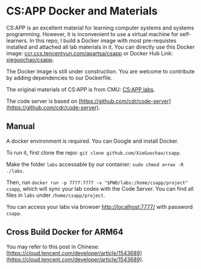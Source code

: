# CS:APP Docker and Materials

CS:APP is an excellent material for learning computer systems and systems programming. However, it is inconvenient to use a virtual machine for self-learners. 
In this repo, I build a Docker image with most pre-requistes installed and attached all lab materials in it.
You can directly use this Docker image: [ccr.ccs.tencentyun.com/apartsa/csapp](ccr.ccs.tencentyun.com/apartsa/csapp) or Docker Hub Link: [xieguochao/csapp](https://hub.docker.com/r/xieguochao/csapp).

The Docker image is still under construction. You are welcome to contribute by adding dependencies to our Dockerfile.

The original materials of CS:APP is from CMU: [CS:APP labs](http://csapp.cs.cmu.edu/3e/labs.html). 

The code server is based on [https://github.com/cdr/code-server](https://github.com/cdr/code-server).

## Manual

A docker environment is required. You can Google and install Docker.

To run it, first clone the repo: `git clone github.com/XieGuochao/csapp`.

Make the folder `labs` accessable by our container: `sudo chmod a+rwx -R ./labs`.

Then, run `docker run -p 7777:7777 -v "$PWD/labs:/home/csapp/project" csapp`, which will sync your lab codes with the Code Server. You can find all files in `labs` under `/home/csapp/project`.

You can access your labs via browser [http://localhost:7777/](http://localhost:7777/) with password `csapp`.

## Cross Build Docker for ARM64

You may refer to this post in Chinese: [https://cloud.tencent.com/developer/article/1543689](https://cloud.tencent.com/developer/article/1543689).
